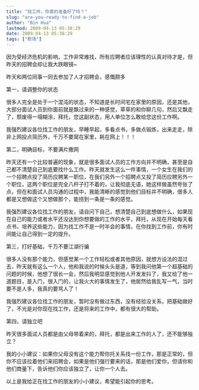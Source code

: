 ```yaml
---
title: "找工作，你真的准备好了吗？"
slug: "are-you-ready-to-find-a-job"
author: "Bin Hua"
lastmod: 2009-04-13 05:38:29
date: 2009-04-13 05:38:29
tags: ["职场"]
---
```


因为受经济危机的影响，工作非常难找，所有应聘者应该理性的认真对待才是，但昨天的招聘会却让我大跌眼镜~

昨天和两位同事一同去参加了人才招聘会，感慨颇多

第一，请调整你的状态

很多人完全是处于一个混沌的状态，不知道是长时间宅在家里的原因，还是其他，大部分面试人员到你面前就是飘过来的一种感觉，草草的和你聊几句，然后又飘走了，颓废得一塌糊涂，拜托，您这副状态，用人单位怎么敢给您这份工作啊。

我强烈建议各位找工作的朋友，早睡早起，多看点书，多做点锻炼，出来走走，除非上网投点简历外，千万不要窝在家里，耗在网上！！！

第二，明确目标，不要满片撒网

昨天还有一个比较普遍的现象，就是很多面试人员的工作方向并不明确，甚至是自己都不清楚自己到底要找什么工作。昨天就发生这么一件事情，一个女生在我们的一个招聘点投了简历应聘某一职位，在我们另外一个招聘点又投了简历应聘另外一个职位，这两个职位是完全八杆子打不着的，让我彻底无语，她这样做虽然夸张了点，但在和面试人员沟通的过程中，我能清晰的感觉到他们目标并不明确，很多人都是又想做这个又想做那个，能捞到一条是一条的感觉。

我强烈建议各位找工作的朋友，请自问下自己，想清楚自己到底想做什么，如果现在自己的能力或者水平还没达到你想要做的工作的水平，拜托，从现在开始每天看点书，培养这些能力，因为找工作不是一时半会的事情，在你找到工作前，你有时间能让自己得到一定的提升。

第三，打好基础，千万不要江湖行骗

很多人没有那个能力，但感觉某一个工作轻松或者其他原因，就想方设法的混过去，昨天就有这么一个人，他和我说的时候头头是道，等到我问他第一个超基础的问题的时候，他想了很长一会，然后我明显感觉到他人开发发抖了，我又给了他一道题目，是入门，很入门的，让我火大的事情发生了，他居然给我乱写一气，当时要不是人多，我真的要骂人了！

我强烈建议各位找工作的朋友，暂时没有做过东西，没有经验没关系，把基础做好了，不光是对你现在找工作，还是将来的工作中，都有很大的帮助。

第四，请独立吧

昨天很多面试人员都是由父母带着来的，拜托，都是出来工作的人了，还不能够独立？

我的小小建议：如果你父母没有这个能力帮你托关系找一份工作，那是正常的，但你不应该拉着他们来招聘会，如果是他们强行要来的话，那是他们爱你，但请你和他们商量下，告诉他们你应该独立了，让你一个人去。

以上是我给正在找工作的朋友的小小建议，希望能引起你的思考。